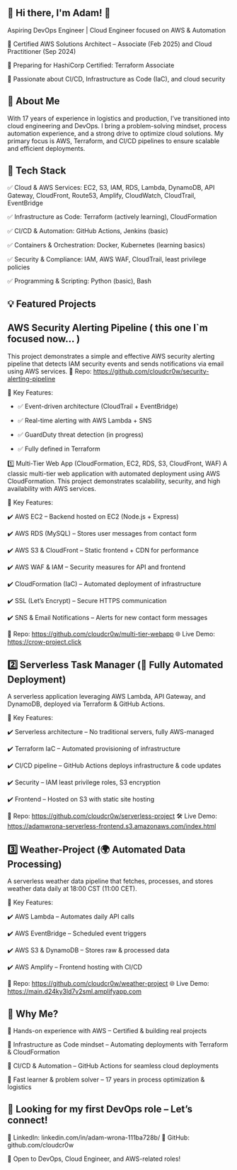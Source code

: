 ## 🚀 Hi there, I'm Adam! 👋
Aspiring DevOps Engineer | Cloud Engineer focused on AWS & Automation

🔹 Certified AWS Solutions Architect – Associate (Feb 2025) and Cloud Practitioner (Sep 2024)

🔹 Preparing for HashiCorp Certified: Terraform Associate

🔹 Passionate about CI/CD, Infrastructure as Code (IaC), and cloud security

## 📌 About Me

With 17 years of experience in logistics and production, I’ve transitioned into cloud engineering and DevOps. I bring a problem-solving mindset, process automation experience, and a strong drive to optimize cloud solutions. My primary focus is AWS, Terraform, and CI/CD pipelines to ensure scalable and efficient deployments.

## 🔧 Tech Stack 

✅ Cloud & AWS Services: EC2, S3, IAM, RDS, Lambda, DynamoDB, API Gateway, CloudFront, Route53, Amplify, CloudWatch, CloudTrail, EventBridge

✅ Infrastructure as Code: Terraform (actively learning), CloudFormation

✅ CI/CD & Automation: GitHub Actions, Jenkins (basic)

✅ Containers & Orchestration: Docker, Kubernetes (learning basics)

✅ Security & Compliance: IAM, AWS WAF, CloudTrail, least privilege policies

✅ Programming & Scripting: Python (basic), Bash


## 💡 Featured Projects

## AWS Security Alerting Pipeline ( this one I`m focused now... )

This project demonstrates a simple and effective AWS security alerting pipeline that detects IAM security events and sends notifications via email using AWS services.
🔗 Repo: https://github.com/cloudcr0w/security-alerting-pipeline

🔑 Key Features:
- ✅ Event-driven architecture (CloudTrail + EventBridge)

- ✅ Real-time alerting with AWS Lambda + SNS

- ✅ GuardDuty threat detection (in progress)

- ✅ Fully defined in Terraform


1️⃣ Multi-Tier Web App (CloudFormation, EC2, RDS, S3, CloudFront, WAF)
A classic multi-tier web application with automated deployment using AWS CloudFormation. This project demonstrates scalability, security, and high availability with AWS services.

📌 Key Features:

✔️ AWS EC2 – Backend hosted on EC2 (Node.js + Express)

✔️ AWS RDS (MySQL) – Stores user messages from contact form

✔️ AWS S3 & CloudFront – Static frontend + CDN for performance

✔️ AWS WAF & IAM – Security measures for API and frontend

✔️ CloudFormation (IaC) – Automated deployment of infrastructure

✔️ SSL (Let’s Encrypt) – Secure HTTPS communication

✔️ SNS & Email Notifications – Alerts for new contact form messages

🔗 Repo: https://github.com/cloudcr0w/multi-tier-webapp
🌐 Live Demo: https://crow-project.click



## 2️⃣ Serverless Task Manager (🚀 Fully Automated Deployment)
A serverless application leveraging AWS Lambda, API Gateway, and DynamoDB, deployed via Terraform & GitHub Actions.

📌 Key Features:

✔️ Serverless architecture – No traditional servers, fully AWS-managed

✔️ Terraform IaC – Automated provisioning of infrastructure

✔️ CI/CD pipeline – GitHub Actions deploys infrastructure & code updates

✔️ Security – IAM least privilege roles, S3 encryption

✔️ Frontend – Hosted on S3 with static site hosting

🔗 Repo: https://github.com/cloudcr0w/serverless-project
🛠 Live Demo: https://adamwrona-serverless-frontend.s3.amazonaws.com/index.html


## 3️⃣ Weather-Project (🌍 Automated Data Processing)

A serverless weather data pipeline that fetches, processes, and stores weather data daily at 18:00 CST (11:00 CET).

📌 Key Features:

✔️ AWS Lambda – Automates daily API calls

✔️ AWS EventBridge – Scheduled event triggers

✔️ AWS S3 & DynamoDB – Stores raw & processed data

✔️ AWS Amplify – Frontend hosting with CI/CD

🔗 Repo: https://github.com/cloudcr0w/weather-project
🌐 Live Demo: https://main.d24ky3ld7v2sml.amplifyapp.com


## 📢 Why Me?

🔹 Hands-on experience with AWS – Certified & building real projects

🔹 Infrastructure as Code mindset – Automating deployments with Terraform & CloudFormation

🔹 CI/CD & Automation – GitHub Actions for seamless cloud deployments

🔹 Fast learner & problem solver – 17 years in process optimization & logistics


## 📩 Looking for my first DevOps role – Let’s connect!

📌 LinkedIn: linkedin.com/in/adam-wrona-111ba728b/
📌 GitHub: github.com/cloudcr0w

🚀 Open to DevOps, Cloud Engineer, and AWS-related roles!



